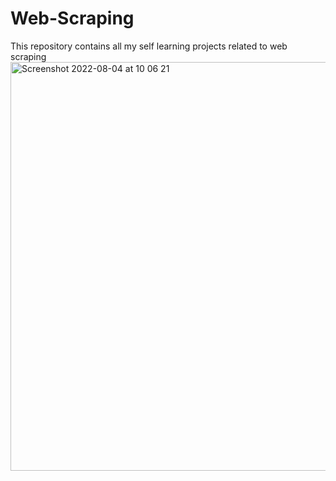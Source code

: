 # Web-Scraping
This repository contains all my self learning projects related to web scraping
<img width="654" alt="Screenshot 2022-08-04 at 10 06 21" src="https://user-images.githubusercontent.com/87066711/182764200-6cd00e0f-c872-493a-9171-37eebcfc9c76.png">
